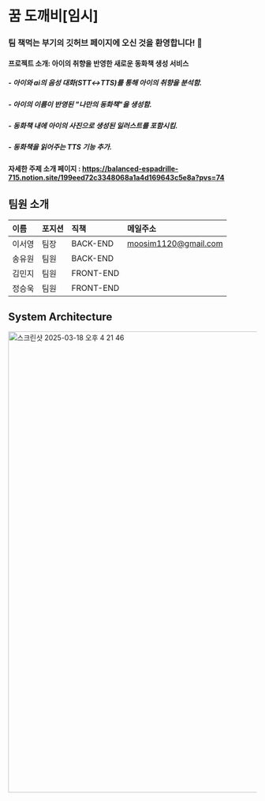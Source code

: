# 꿈 도깨비[임시]
### 팀 책먹는 부기의 깃허브 페이지에 오신 것을 환영합니다! 🌠


#### 프로젝트 소개: 아이의 취향을 반영한 새로운 동화책 생성 서비스
##### - 아이와 ai의 음성 대화(STT↔TTS)를 통해 아이의 취향을 분석함.
##### - 아이의 이름이 반영된 "나만의 동화책"을 생성함.
##### - 동화책 내에 아이의 사진으로 생성된 일러스트를 포함시킴.
##### - 동화책을 읽어주는 TTS 기능 추가.


#### 자세한 주제 소개 페이지 : https://balanced-espadrille-715.notion.site/199eed72c3348068a1a4d169643c5e8a?pvs=74


## 팀원 소개

|**이름**|포지션|직책|메일주소|
|:---|:---|:---|:---|
|이서영|팀장|BACK-END|moosim1120@gmail.com|
|송유원|팀원|BACK-END||
|김민지|팀원|FRONT-END||
|정승욱|팀원|FRONT-END||



## System Architecture
<img width="933" alt="스크린샷 2025-03-18 오후 4 21 46" src="https://github.com/user-attachments/assets/f9fda800-bd24-4d11-9e26-8e65bf204f27" />


